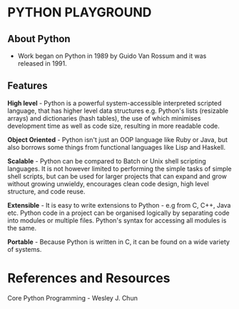 # PYTHON PLAYGROUND

## About Python
* Work began on Python in 1989 by Guido Van Rossum and it was released in 1991.

## Features
**High level** - Python is a powerful system-accessible interpreted scripted language, that has higher level data structures e.g. Python's lists (resizable arrays) and dictionaries (hash tables), the use of which minimises development time as well as code size, resulting in more readable code.

**Object Oriented** - Python isn't just an OOP language like Ruby or Java, but also borrows some things from functional languages like Lisp and Haskell.

**Scalable** - Python can be compared to Batch or Unix shell scripting languages. It is not however limited to performing the simple tasks of simple shell scripts, but can be used for larger projects that can expand and grow without growing unwieldy, encourages clean code design, high level structure, and code reuse.

**Extensible** - It is easy to write extensions to Python - e.g from C, C++, Java etc. Python code in a project can be organised logically by separating code into modules or multiple files. Python's syntax for accessing all modules is the same.

**Portable** - Because Python is written in C, it can be found on a wide variety of systems.


# References and Resources
Core Python Programming - Wesley J. Chun
